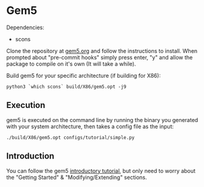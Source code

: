 # Gem5

Dependencies:

- scons

Clone the repository at [gem5.org](https://www.gem5.org/getting_started/) and follow the instructions to install. When prompted about "pre-commit hooks" simply press enter, "y" and allow the package to compile on it's own (It will take a while).

Build gem5 for your specific architecture (if building for X86):

```
python3 `which scons` build/X86/gem5.opt -j9
```

## Execution

gem5 is executed on the command line by running the binary you generated with your system architecture, then takes a config file as the input:

```
./build/X86/gem5.opt configs/tutorial/simple.py
```

## Introduction

You can follow the gem5 [introductory tutorial](https://www.gem5.org/documentation/learning_gem5/introduction/), but only need to worry about the "Getting Started" & "Modifying/Extending" sections.
